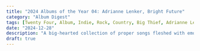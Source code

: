 ```yaml
---
title: "2024 Albums of the Year 04: Adrianne Lenker, Bright Future"
category: "Album Digest"
tags: [Twenty Four, Album, Indie, Rock, Country, Big Thief, Adrianne Lenker]
date: "2024-12-28"
description: "A big-hearted collection of proper songs fleshed with emotion and cleverness, an album for the ages."
draft: true
---
```

